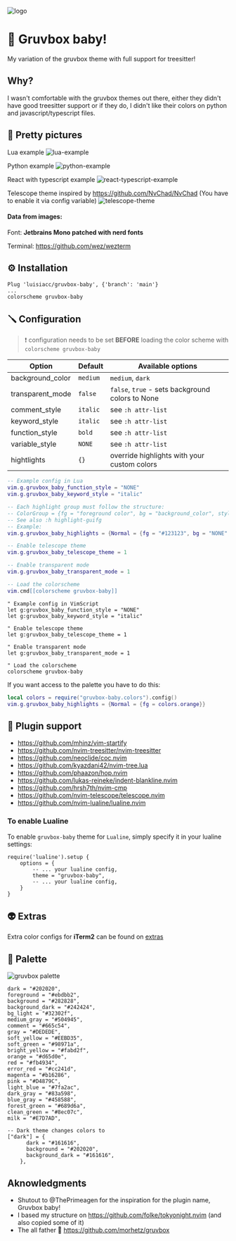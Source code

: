 ![logo](https://user-images.githubusercontent.com/31720261/156893394-a14a7fee-749c-4d02-8bfd-1a4cb2c479dd.png)

# 🎄 Gruvbox baby!

My variation of the gruvbox theme with full support for treesitter!

## Why?

I wasn't comfortable with the gruvbox themes out there, either they didn't have good treesitter support or if they do, I
didn't like their colors on python and javascript/typescript files.

## 📸 Pretty pictures

Lua example
![lua-example](https://user-images.githubusercontent.com/31720261/147399333-5dc8d3dc-b382-4f13-a047-fb99298af028.png)

Python example
![python-example](https://user-images.githubusercontent.com/31720261/147399558-bf00b60a-aea9-46f7-a823-fc760cda05be.png)

React with typescript example
![react-typescript-example](https://user-images.githubusercontent.com/31720261/147399581-66030749-3fa2-466d-aa8a-e79b6181185c.png)

Telescope theme inspired by https://github.com/NvChad/NvChad (You have to enable it via config variable)
![telescope-theme](https://user-images.githubusercontent.com/31720261/151669762-1470aa12-b6ff-47c1-a4e9-ec9b37e0eabe.png)

#### Data from images:

Font: **Jetbrains Mono patched with nerd fonts**

Terminal: https://github.com/wez/wezterm

## ⚙️ Installation

```vim
Plug 'luisiacc/gruvbox-baby', {'branch': 'main'}
...
colorscheme gruvbox-baby
```

## 🪛 Configuration

> ❗️ configuration needs to be set **BEFORE** loading the color scheme with `colorscheme gruvbox-baby`

| Option           | Default  | Available options                                |
| ---------------- | -------- | -------------------------------------------------|
| background_color | `medium` | `medium`, `dark`                                 |
| transparent_mode | `false`  | `false`, `true` - sets background colors to None |
| comment_style    | `italic` | see `:h attr-list`                               |
| keyword_style    | `italic` | see `:h attr-list`                               |
| function_style   | `bold`   | see `:h attr-list`                               |
| variable_style   | `NONE`   | see `:h attr-list`                               |
| hightlights      | `{}`     | override highlights with your custom colors      |

```lua
-- Example config in Lua
vim.g.gruvbox_baby_function_style = "NONE"
vim.g.gruvbox_baby_keyword_style = "italic"

-- Each highlight group must follow the structure:
-- ColorGroup = {fg = "foreground color", bg = "background_color", style = "some_style(:h attr-list)"}
-- See also :h highlight-guifg
-- Example:
vim.g.gruvbox_baby_highlights = {Normal = {fg = "#123123", bg = "NONE", style="underline"}}

-- Enable telescope theme
vim.g.gruvbox_baby_telescope_theme = 1

-- Enable transparent mode
vim.g.gruvbox_baby_transparent_mode = 1

-- Load the colorscheme
vim.cmd[[colorscheme gruvbox-baby]]
```

```vim
" Example config in VimScript
let g:gruvbox_baby_function_style = "NONE"
let g:gruvbox_baby_keyword_style = "italic"

" Enable telescope theme
let g:gruvbox_baby_telescope_theme = 1

" Enable transparent mode
let g:gruvbox_baby_transparent_mode = 1

" Load the colorscheme
colorscheme gruvbox-baby
```

If you want access to the palette you have to do this:
```lua
local colors = require("gruvbox-baby.colors").config()
vim.g.gruvbox_baby_highlights = {Normal = {fg = colors.orange}}
```

## 🔌 Plugin support

- https://github.com/mhinz/vim-startify
- https://github.com/nvim-treesitter/nvim-treesitter
- https://github.com/neoclide/coc.nvim
- https://github.com/kyazdani42/nvim-tree.lua
- https://github.com/phaazon/hop.nvim
- https://github.com/lukas-reineke/indent-blankline.nvim
- https://github.com/hrsh7th/nvim-cmp
- https://github.com/nvim-telescope/telescope.nvim
- https://github.com/nvim-lualine/lualine.nvim

### To enable Lualine

To enable `gruvbox-baby` theme for `Lualine`, simply specify it in your lualine settings:

```
require('lualine').setup {
    options = {
        -- ... your lualine config,
        theme = "gruvbox-baby",
        -- ... your lualine config,
    }
}
```
## 👽 Extras

Extra color configs for **iTerm2** can be found on [extras](extras/)

## 🌈 Palette

![gruvbox palette](https://user-images.githubusercontent.com/31720261/147415431-13f6c6af-2f76-46c9-8448-20c71e359fc5.png)

```
dark = "#202020",
foreground = "#ebdbb2",
background = "#282828",
background_dark = "#242424",
bg_light = "#32302f",
medium_gray = "#504945",
comment = "#665c54",
gray = "#DEDEDE",
soft_yellow = "#EEBD35",
soft_green = "#98971a",
bright_yellow = "#fabd2f",
orange = "#d65d0e",
red = "#fb4934",
error_red = "#cc241d",
magenta = "#b16286",
pink = "#D4879C",
light_blue = "#7fa2ac",
dark_gray = "#83a598",
blue_gray = "#458588",
forest_green = "#689d6a",
clean_green = "#8ec07c",
milk = "#E7D7AD",

-- Dark theme changes colors to
["dark"] = {
      dark = "#161616",
      background = "#202020",
      background_dark = "#161616",
    },
```
## Aknowledgments

- Shutout to @ThePrimeagen for the inspiration for the plugin name, Gruvbox baby!
- I based my structure on https://github.com/folke/tokyonight.nvim (and also copied some of it)
- The all father 👴 https://github.com/morhetz/gruvbox
